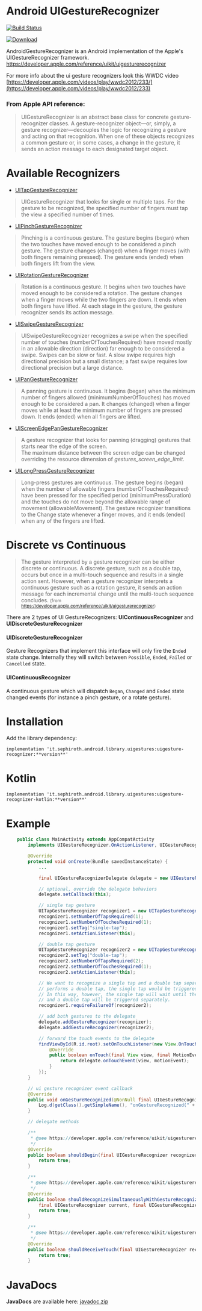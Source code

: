 # Android UIGestureRecognizer

[![Build Status](https://travis-ci.org/sephiroth74/AndroidUIGestureRecognizer.svg?branch=master)](https://travis-ci.org/sephiroth74/AndroidUIGestureRecognizer)

[ ![Download](https://api.bintray.com/packages/bintray/jcenter/it.sephiroth.android.library.uigestures%3Auigesture-recognizer/images/download.svg) ](https://bintray.com/bintray/jcenter/it.sephiroth.android.library.uigestures%3Auigesture-recognizer/_latestVersion)
<br />

AndroidGestureRecognizer is an Android implementation  of the Apple's UIGestureRecognizer framework.
https://developer.apple.com/reference/uikit/uigesturerecognizer

For more info about the ui gesture recognizers look this WWDC video [https://developer.apple.com/videos/play/wwdc2012/233/](https://developer.apple.com/videos/play/wwdc2012/233)

### From Apple API reference:
> UIGestureRecognizer is an abstract base class for concrete gesture-recognizer classes. A gesture-recognizer object—or, simply, a gesture recognizer—decouples the logic for recognizing a gesture and acting on that recognition. When one of these objects recognizes a common gesture or, in some cases, a change in the gesture, it sends an action message to each designated target object.


# Available Recognizers

* [UITapGestureRecognizer](https://developer.apple.com/reference/uikit/uitapgesturerecognizer)
> UIGestureRecognizer that looks for single or multiple taps. For the gesture to be recognized, the specified number of fingers must tap the view a specified number of times.

* [UIPinchGestureRecognizer](https://developer.apple.com/reference/uikit/uipinchgesturerecognizer)
> Pinching is a continuous gesture. The gesture begins (began) when the two touches have moved enough to be considered a pinch gesture. The gesture changes (changed) when a finger moves (with both fingers remaining pressed). The gesture ends (ended) when both fingers lift from the view.

* [UIRotationGestureRecognizer](https://developer.apple.com/reference/uikit/uirotationgesturerecognizer)
> Rotation is a continuous gesture. It begins when two touches have moved enough to be considered a rotation. The gesture changes when a finger moves while the two fingers are down. It ends when both fingers have lifted. At each stage in the gesture, the gesture recognizer sends its action message.

* [UISwipeGestureRecognizer](https://developer.apple.com/reference/uikit/uiswipegesturerecognizer)
> UISwipeGestureRecognizer recognizes a swipe when the specified number of touches (numberOfTouchesRequired) have moved mostly in an allowable direction (direction) far enough to be considered a swipe. Swipes can be slow or fast. A slow swipe requires high directional precision but a small distance; a fast swipe requires low directional precision but a large distance.

* [UIPanGestureRecognizer](https://developer.apple.com/reference/uikit/uipangesturerecognizer)
> A panning gesture is continuous. It begins (began) when the minimum number of fingers allowed (minimumNumberOfTouches) has moved enough to be considered a pan. It changes (changed) when a finger moves while at least the minimum number of fingers are pressed down. It ends (ended) when all fingers are lifted.

* [UIScreenEdgePanGestureRecognizer](https://developer.apple.com/reference/uikit/uiscreenedgepangesturerecognizer)
> A gesture recognizer that looks for panning (dragging) gestures that starts near the edge of the screen.<br />
The maximum distance between the screen edge can be changed overriding the resource dimension of *gestures\_screen\_edge\_limit*.

* [UILongPressGestureRecognizer](https://developer.apple.com/reference/uikit/uilongpressgesturerecognizer)
> Long-press gestures are continuous. The gesture begins (began) when the number of allowable fingers (numberOfTouchesRequired) have been pressed for the specified period (minimumPressDuration) and the touches do not move beyond the allowable range of movement (allowableMovement). The gesture recognizer transitions to the Change state whenever a finger moves, and it ends (ended) when any of the fingers are lifted.

# Discrete vs Continuous
> The gesture interpreted by a gesture recognizer can be either discrete or continuous. A discrete gesture, such as a double tap, occurs but once in a multi-touch sequence and results in a single action sent. However, when a gesture recognizer interprets a continuous gesture such as a rotation gesture, it sends an action message for each incremental change until the multi-touch sequence concludes. <small>(from https://developer.apple.com/reference/uikit/uigesturerecognizer)</small>

There are 2 types of UI GestureRecognizers: **UIContinuousRecognizer** and **UIDiscreteGestureRecognizer**
#### UIDiscreteGestureRecognizer
Gesture Recognizers that implement this interface will only fire the `Ended` state change.
Internally they will switch between `Possible`, `Ended`, `Failed` or `Cancelled` state.
#### UIContinuousRecognizer
A continuous gesture which will dispatch `Began`, `Changed` and `Ended` state changed events (for instance a pinch gesture, or a rotate gesture).

# Installation

Add the library dependency:

    implementation 'it.sephiroth.android.library.uigestures:uigesture-recognizer:**version**'

# Kotlin

    implementation 'it.sephiroth.android.library.uigestures:uigesture-recognizer-kotlin:**version**'


# Example

```java
    public class MainActivity extends AppCompatActivity
        implements UIGestureRecognizer.OnActionListener, UIGestureRecognizerDelegate.Callback {

        @Override
        protected void onCreate(Bundle savedInstanceState) {
            ...

            final UIGestureRecognizerDelegate delegate = new UIGestureRecognizerDelegate(null);

            // optional, override the delegate behaviors
            delegate.setCallback(this);

            // single tap gesture
            UITapGestureRecognizer recognizer1 = new UITapGestureRecognizer(this);
            recognizer1.setNumberOfTapsRequired(1);
            recognizer1.setNumberOfTouchesRequired(1);
            recognizer1.setTag("single-tap");
            recognizer1.setActionListener(this);

            // double tap gesture
            UITapGestureRecognizer recognizer2 = new UITapGestureRecognizer(this);
            recognizer2.setTag("double-tap");
            recognizer2.setNumberOfTapsRequired(2);
            recognizer2.setNumberOfTouchesRequired(1);
            recognizer2.setActionListener(this);

            // We want to recognize a single tap and a double tap separately. Normally, when the user
            // performs a double tap, the single tap would be triggered twice.
            // In this way, however, the single tap will wait until the double tap will fail. So a single tap
            // and a double tap will be triggered separately.
            recognizer1.requireFailureOf(recognizer2);

            // add both gestures to the delegate
            delegate.addGestureRecognizer(recognizer);
            delegate.addGestureRecognizer(recognizer2);

            // forward the touch events to the delegate
            findViewById(R.id.root).setOnTouchListener(new View.OnTouchListener() {
                @Override
                public boolean onTouch(final View view, final MotionEvent motionEvent) {
                    return delegate.onTouchEvent(view, motionEvent);
                }
            });
        }

        // ui gesture recognizer event callback
        @Override
        public void onGestureRecognized(@NonNull final UIGestureRecognizer recognizer) {
            Log.d(getClass().getSimpleName(), "onGestureRecognized(" + recognizer + "). state: " + recognizer.getState());
        }

        // delegate methods

        /**
         * @see https://developer.apple.com/reference/uikit/uigesturerecognizerdelegate/1624213-gesturerecognizershouldbegin
         */
        @Override
        public boolean shouldBegin(final UIGestureRecognizer recognizer) {
            return true;
        }

        /**
         * @see https://developer.apple.com/reference/uikit/uigesturerecognizerdelegate/1624208-gesturerecognizer
         */
        @Override
        public boolean shouldRecognizeSimultaneouslyWithGestureRecognizer(
            final UIGestureRecognizer current, final UIGestureRecognizer recognizer) {
            return true;
        }

        /**
         * @see https://developer.apple.com/reference/uikit/uigesturerecognizerdelegate/1624214-gesturerecognizer
         */
        @Override
        public boolean shouldReceiveTouch(final UIGestureRecognizer recognizer) {
            return true;
        }        
```

# JavaDocs
**JavaDocs** are available here: [javadoc.zip](javadoc.zip)
